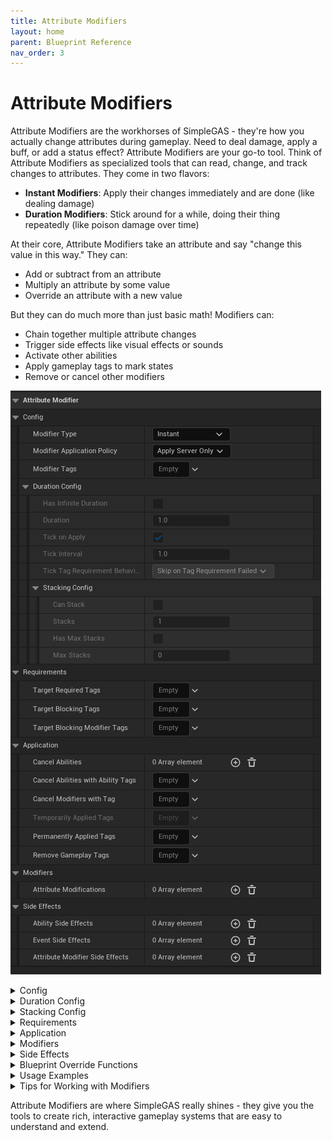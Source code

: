 ```yaml
---
title: Attribute Modifiers
layout: home
parent: Blueprint Reference
nav_order: 3
---
```


# Attribute Modifiers

Attribute Modifiers are the workhorses of SimpleGAS - they're how you actually change attributes during gameplay. Need to deal damage, apply a buff, or add a status effect? Attribute Modifiers are your go-to tool.
Think of Attribute Modifiers as specialized tools that can read, change, and track changes to attributes. They come in two flavors:

- **Instant Modifiers**: Apply their changes immediately and are done (like dealing damage)
- **Duration Modifiers**: Stick around for a while, doing their thing repeatedly (like poison damage over time)

At their core, Attribute Modifiers take an attribute and say "change this value in this way." They can:

- Add or subtract from an attribute
- Multiply an attribute by some value
- Override an attribute with a new value

But they can do much more than just basic math! Modifiers can:

- Chain together multiple attribute changes
- Trigger side effects like visual effects or sounds
- Activate other abilities
- Apply gameplay tags to mark states
- Remove or cancel other modifiers

![Attribute modifier in the editor](../../images/BS_AM_Variables.png)

<details markdown="1">
  <summary>Config</summary>

When you create an Attribute Modifier, you'll configure these key settings:

- **Modifier Type**: Determines the basic behavior
  - **Instant**: Apply once and you're done (like a one-time healing spell)
  - **Duration**: Stick around for a set time, possibly applying effects repeatedly (like a buff)

- **Modifier Application Policy**: Controls how the modifier works in multiplayer
  - **Apply Server Only**: Only the server applies the actual attribute changes
  - **Apply Server Only But Replicate Side Effects**: Server changes attributes, but clients can still show effects
  - **Apply Client Predicted**: Client applies changes immediately assuming server will agree, then corrects if needed

- **Modifier Tags**: Tags that classify this modifier (like "DamageOverTime" or "StatusEffect")
  - Useful for cancelation and querying
</details>

<details markdown="1">
  <summary>Duration Config</summary>

Duration modifiers have additional settings that control their behavior over time:

- **Has Infinite Duration**: If true, the modifier stays active until explicitly removed
- **Duration**: How long the modifier lasts if not infinite (in seconds)
- **Tick On Apply**: Whether to apply the effect immediately upon activation
- **Tick Interval**: How frequently the modifier applies its effect (in seconds)
- **Tick Tag Requirement Behavior**: What happens if tag requirements fail during the effect
  - **Skip**: Skip the current tick but continue the duration
  - **Pause**: Freeze the timer until requirements are met again
  - **Cancel**: End the modifier completely if requirements fail

For example, a "Burning" modifier might last 10 seconds and deal damage every 2 seconds.
</details>

<details markdown="1">
  <summary>Stacking Config</summary>

Duration modifiers can optionally stack when applied multiple times:

- **Can Stack**: Whether applying the same modifier again adds stacks
- **Stacks**: Current number of stacks
- **Has Max Stacks**: Whether there's a cap on stacks
- **Max Stacks**: Maximum number of stacks allowed

The stack count is available to your modifier logic. For example, a burning effect might deal `1 + Stacks` damage per tick.
</details>

<details markdown="1">
  <summary>Requirements</summary>

These settings determine when the modifier can be applied:

- **Target Required Tags**: Tags that must be present on the target
- **Target Blocking Tags**: Tags that prevent application if present
- **Target Blocking Modifier Tags**: Prevents application if another modifier with these tags is active

For example, a "Freezing" effect might require the target to have "Can.Freeze" and be blocked if they have "Status.Immune.Cold".
</details>

<details markdown="1">
  <summary>Application</summary>

These settings control what happens when the modifier is applied:

- **Cancel Abilities**: List of ability classes to cancel when applied
- **Cancel Abilities With Ability Tags**: Tags that identify abilities to cancel
- **Cancel Modifiers With Tag**: Tags that identify other modifiers to cancel
- **Temporarily Applied Tags**: Tags added during the modifier's duration and removed when it ends
- **Permanently Applied Tags**: Tags added that remain even after the modifier ends
- **Remove Gameplay Tags**: Tags to remove from the target when applied
</details>

<details markdown="1">
  <summary>Modifiers</summary>

This is where you define the actual attribute changes. Each modifier entry specifies:

- **Attribute Type**: Float or Struct attribute
- **Modified Attribute**: Tag identifying the attribute to change
- **Modified Attribute Value Type**: Which value to modify (CurrentValue, BaseValue, etc.)
- **Cancel If Attribute Not Found**: Whether to fail if the attribute doesn't exist
- **Application Triggers**: When this modification should apply (e.g., on initial application, on tick, when ending)
- **Modification Operation**: Add, Multiply, or Override
- **Modification Input Value Source**: Where to get the value for the modification

The value source can be:
- **Manual**: A fixed value you specify
- **From Overflow**: Leftover value from a previous modification
- **From Instigator Attribute**: Value from the attribute of whoever applied the modifier
- **From Target Attribute**: Value from one of the target's other attributes
- **From Meta Attribute**: Value calculated by custom blueprint logic

For struct attributes, you specify an operation tag that determines how the struct is modified.
</details>

<details markdown="1">
  <summary>Side Effects</summary>

Side effects are additional actions triggered by the modifier:

- **Ability Side Effects**: Activate other abilities
  - Useful for visual effects or follow-up gameplay mechanics
  
- **Event Side Effects**: Send events through the event system
  - Great for notifying UI or other systems
  
- **Attribute Modifier Side Effects**: Apply other modifiers
  - Allows for chaining effects together

Each side effect can be configured to trigger at specific phases:
- On initial application
- Each time a duration modifier ticks
- When the modifier ends successfully
- If the modifier is cancelled

For example, a "Burning" effect might spawn fire particles, make the character shout in pain, and apply a movement slow.
</details>

<details markdown="1">
  <summary>Blueprint Override Functions</summary>

You can extend Attribute Modifiers in Blueprint by overriding these functions:

- **CanApplyModifier**: Determine if the modifier can be applied
  - Return true/false based on custom conditions
  
- **OnPreApplyModifier**: Called just before applying the modifier
  - Use for setup work
  
- **OnPostApplyModifier**: Called after the modifier is applied
  - Use for follow-up actions
  
- **OnModifierEnded**: Called when the modifier ends (success or cancel)
  - Use for cleanup
  
- **OnStacksAdded**: Called when stacks are added to a duration modifier
  - Handle stack-specific logic
  
- **OnMaxStacksReached**: Called when maximum stacks are reached
  - Special behavior at max stacks
  
- **GetFloatMetaAttributeValue**: Calculate custom values for modifiers
  - Used with the "FromMetaAttribute" input source
  
- **GetModifiedStructAttributeValue**: Custom logic for struct modifications
  - Define how struct attributes change
</details>

<details markdown="1">
  <summary>Usage Examples</summary>

Here are some examples of how you might use Attribute Modifiers:

- **Direct Damage**: An instant modifier that reduces health
  ```
  Health = Health - 20
  ```

- **Damage Over Time**: A duration modifier that reduces health each tick
  ```
  Duration: 5 seconds
  Tick Interval: 1 second
  Health = Health - 5 (each tick)
  ```

- **Buff**: A duration modifier that increases a stat temporarily
  ```
  Duration: 30 seconds
  MovementSpeed = MovementSpeed * 1.5
  ```

- **Chain Effect**: A modifier that applies another effect when it ends
  ```
  Burning effect with Chilled effect as a side effect when cancelled
  ```

- **Resource Cost**: An instant modifier that consumes a resource
  ```
  Mana = Mana - SpellCost
  ```

- **Status Effect**: A complex modifier with multiple effects and visual changes
  ```
  Apply "Stunned" tag
  Cancel movement abilities
  Spawn stun particle effect (ability side effect)
  ```
</details>

<details markdown="1">
  <summary>Tips for Working with Modifiers</summary>

- **Start Simple**: Create basic modifiers before attempting complex ones
- **Use Consistent Tags**: Develop a clear tag hierarchy for your requirements
- **Test Edge Cases**: Make sure modifiers behave correctly when stacked or cancelled
- **Consider Multiplayer**: Be thoughtful about replication policies for networked games
- **Chain Modifiers**: Use side effects to create complex, interconnected systems
- **Document Your Modifiers**: Especially for team projects, document what each modifier does
</details>

Attribute Modifiers are where SimpleGAS really shines - they give you the tools to create rich, interactive gameplay systems that are easy to understand and extend.